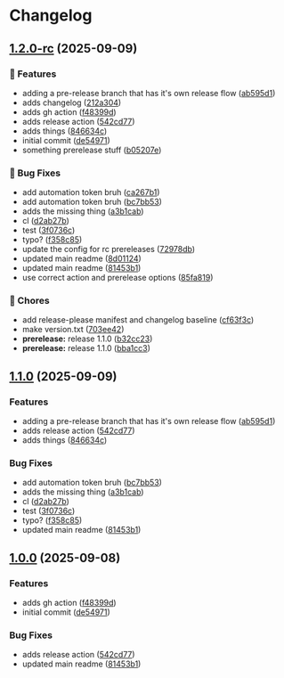 # Changelog

## [1.2.0-rc](https://github.com/mediaupstream/test-release-tags/compare/v1.1.0...v1.2.0-rc) (2025-09-09)


### 🚀 Features

* adding a pre-release branch that has it's own release flow ([ab595d1](https://github.com/mediaupstream/test-release-tags/commit/ab595d1bd864ab61ac09a8d070d776f5e5046dca))
* adds changelog ([212a304](https://github.com/mediaupstream/test-release-tags/commit/212a304e331bf065b9ab5e8230c58f99dd62a79c))
* adds gh action ([f48399d](https://github.com/mediaupstream/test-release-tags/commit/f48399de412f7774b8d1e4f0a3406e316829cf62))
* adds release action ([542cd77](https://github.com/mediaupstream/test-release-tags/commit/542cd7721eb22a6cfc300748ffca52876a7cb4a5))
* adds things ([846634c](https://github.com/mediaupstream/test-release-tags/commit/846634c97991167aca3a7aafc0ddbc28ac73db4e))
* initial commit ([de54971](https://github.com/mediaupstream/test-release-tags/commit/de549716f6c8670f21b4ea00869a7b35bdd1913d))
* something prerelease stuff ([b05207e](https://github.com/mediaupstream/test-release-tags/commit/b05207e9ae68fec396c66008f04dfdc3a19297f4))


### 🐛 Bug Fixes

* add automation token bruh ([ca267b1](https://github.com/mediaupstream/test-release-tags/commit/ca267b1d70791f3909fb9af34827622fb9411396))
* add automation token bruh ([bc7bb53](https://github.com/mediaupstream/test-release-tags/commit/bc7bb537b73e76e3cafd312d2f8b9df3ceaad83c))
* adds the missing thing ([a3b1cab](https://github.com/mediaupstream/test-release-tags/commit/a3b1cabf5716e9970ace4619e9f294a57d3a5f05))
* cl ([d2ab27b](https://github.com/mediaupstream/test-release-tags/commit/d2ab27bbe4e1f52e4a8ddeae980a969eb511da2e))
* test ([3f0736c](https://github.com/mediaupstream/test-release-tags/commit/3f0736c0162b296456df20e1c065369ba8612231))
* typo? ([f358c85](https://github.com/mediaupstream/test-release-tags/commit/f358c850d0f4ff3aa5a85bd886e883029295fa60))
* update the config for rc prereleases ([72978db](https://github.com/mediaupstream/test-release-tags/commit/72978db73caea2a8d03fd98088653c382765f078))
* updated main readme ([8d01124](https://github.com/mediaupstream/test-release-tags/commit/8d011244b14aa750f51c82b3c9a77f5786168995))
* updated main readme ([81453b1](https://github.com/mediaupstream/test-release-tags/commit/81453b1198c948c44c74212efa6c8ef4aa610a8d))
* use correct action and prerelease options ([85fa819](https://github.com/mediaupstream/test-release-tags/commit/85fa819739af864651cb6101d69a4e67ac28e705))


### 🧹 Chores

* add release-please manifest and changelog baseline ([cf63f3c](https://github.com/mediaupstream/test-release-tags/commit/cf63f3c0177d271ba6b9eeb7171a58f5be011c7d))
* make version.txt ([703ee42](https://github.com/mediaupstream/test-release-tags/commit/703ee42cba4609027ead405ca94eaa9d00f342e5))
* **prerelease:** release 1.1.0 ([b32cc23](https://github.com/mediaupstream/test-release-tags/commit/b32cc231e5fa70ad95dcba3cd24acb363f51594e))
* **prerelease:** release 1.1.0 ([bba1cc3](https://github.com/mediaupstream/test-release-tags/commit/bba1cc3bbb600f209f172f6feae08a8c23f4790c))

## [1.1.0](https://github.com/mediaupstream/test-release-tags/compare/v1.0.0...v1.1.0) (2025-09-09)


### Features

* adding a pre-release branch that has it's own release flow ([ab595d1](https://github.com/mediaupstream/test-release-tags/commit/ab595d1bd864ab61ac09a8d070d776f5e5046dca))
* adds release action ([542cd77](https://github.com/mediaupstream/test-release-tags/commit/542cd7721eb22a6cfc300748ffca52876a7cb4a5))
* adds things ([846634c](https://github.com/mediaupstream/test-release-tags/commit/846634c97991167aca3a7aafc0ddbc28ac73db4e))


### Bug Fixes

* add automation token bruh ([bc7bb53](https://github.com/mediaupstream/test-release-tags/commit/bc7bb537b73e76e3cafd312d2f8b9df3ceaad83c))
* adds the missing thing ([a3b1cab](https://github.com/mediaupstream/test-release-tags/commit/a3b1cabf5716e9970ace4619e9f294a57d3a5f05))
* cl ([d2ab27b](https://github.com/mediaupstream/test-release-tags/commit/d2ab27bbe4e1f52e4a8ddeae980a969eb511da2e))
* test ([3f0736c](https://github.com/mediaupstream/test-release-tags/commit/3f0736c0162b296456df20e1c065369ba8612231))
* typo? ([f358c85](https://github.com/mediaupstream/test-release-tags/commit/f358c850d0f4ff3aa5a85bd886e883029295fa60))
* updated main readme ([81453b1](https://github.com/mediaupstream/test-release-tags/commit/81453b1198c948c44c74212efa6c8ef4aa610a8d))

## [1.0.0](https://github.com/mediaupstream/test-release-tags/compare/v1.0.0...v1.0.0) (2025-09-08)

### Features

* adds gh action ([f48399d](https://github.com/mediaupstream/test-release-tags/commit/f48399de412f7774b8d1e4f0a3406e316829cf62))
* initial commit ([de54971](https://github.com/mediaupstream/test-release-tags/commit/de549716f6c8670f21b4ea00869a7b35bdd1913d))

### Bug Fixes

* adds release action ([542cd77](https://github.com/mediaupstream/test-release-tags/commit/542cd7721eb22a6cfc300748ffca52876a7cb4a5))
* updated main readme ([81453b1](https://github.com/mediaupstream/test-release-tags/commit/81453b1198c948c44c74212efa6c8ef4aa610a8d))
